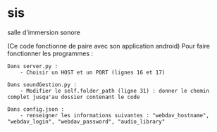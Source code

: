 # sis
salle d'immersion sonore

(Ce code fonctionne de paire avec son application android)
Pour faire fonctionner les programmes : 

	Dans server.py : 
		- Choisir un HOST et un PORT (lignes 16 et 17)

	Dans soundGestion.py :
		- Modifier le self.folder_path (ligne 31) : donner le chemin complet jusqu'au dossier contenant le code

	Dans config.json : 
		- renseigner les informations suivantes : "webdav_hostname", "webdav_login", "webdav_password", "audio_library"
